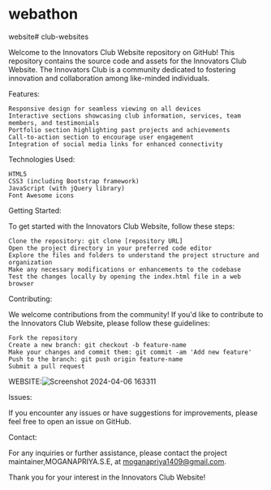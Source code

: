 # webathon
website# club-websites

Welcome to the Innovators Club Website repository on GitHub! This repository contains the source code and assets for the Innovators Club Website. The Innovators Club is a community dedicated to fostering innovation and collaboration among like-minded individuals.

Features:

    Responsive design for seamless viewing on all devices
    Interactive sections showcasing club information, services, team members, and testimonials
    Portfolio section highlighting past projects and achievements
    Call-to-action section to encourage user engagement
    Integration of social media links for enhanced connectivity

Technologies Used:

    HTML5
    CSS3 (including Bootstrap framework)
    JavaScript (with jQuery library)
    Font Awesome icons

Getting Started:

To get started with the Innovators Club Website, follow these steps:

    Clone the repository: git clone [repository URL]
    Open the project directory in your preferred code editor
    Explore the files and folders to understand the project structure and organization
    Make any necessary modifications or enhancements to the codebase
    Test the changes locally by opening the index.html file in a web browser

Contributing:

We welcome contributions from the community! If you'd like to contribute to the Innovators Club Website, please follow these guidelines:

    Fork the repository
    Create a new branch: git checkout -b feature-name
    Make your changes and commit them: git commit -am 'Add new feature'
    Push to the branch: git push origin feature-name
    Submit a pull request

WEBSITE:![Screenshot 2024-04-06 163311](https://github.com/vignesh00712/club-websites/assets/139787967/350549aa-d70d-4025-858c-c49ec0b4db8e)



Issues:

If you encounter any issues or have suggestions for improvements, please feel free to open an issue on GitHub.

Contact:

For any inquiries or further assistance, please contact the project maintainer,MOGANAPRIYA.S.E, at moganapriya1409@gmail.com.

Thank you for your interest in the Innovators Club Website!
